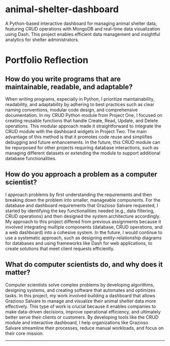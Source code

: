 # animal-shelter-dashboard
A Python-based interactive dashboard for managing animal shelter data, featuring CRUD operations with MongoDB and real-time data visualization using Dash. This project enables efficient data management and insightful analytics for shelter administrators.
# Portfolio Reflection

## How do you write programs that are maintainable, readable, and adaptable?

When writing programs, especially in Python, I prioritize maintainability, readability, and adaptability by adhering to best practices such as clear naming conventions, modular code design, and comprehensive documentation. In my CRUD Python module from Project One, I focused on creating reusable functions that handle Create, Read, Update, and Delete operations. This modular approach made it straightforward to integrate the CRUD module with the dashboard widgets in Project Two. The main advantage of this method is that it promotes code reuse and simplifies debugging and future enhancements. In the future, this CRUD module can be repurposed for other projects requiring database interactions, such as managing different datasets or extending the module to support additional database functionalities.

## How do you approach a problem as a computer scientist?

I approach problems by first understanding the requirements and then breaking down the problem into smaller, manageable components. For the database and dashboard requirements that Grazioso Salvare requested, I started by identifying the key functionalities needed (e.g., data filtering, CRUD operations) and then designed the system architecture accordingly. My approach to this project differed from previous assignments because it involved integrating multiple components (database, CRUD operations, and a web dashboard) into a cohesive system. In the future, I would continue to use a systematic approach, such as designing entity-relationship diagrams for databases and using frameworks like Dash for web applications, to create solutions that meet client requests efficiently.

## What do computer scientists do, and why does it matter?

Computer scientists solve complex problems by developing algorithms, designing systems, and creating software that automates and optimizes tasks. In this project, my work involved building a dashboard that allows Grazioso Salvare to manage and visualize their animal shelter data more effectively. This type of work is crucial because it enables companies to make data-driven decisions, improve operational efficiency, and ultimately better serve their clients or customers. By developing tools like the CRUD module and interactive dashboard, I help organizations like Grazioso Salvare streamline their processes, reduce manual workloads, and focus on their core mission.

---
